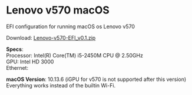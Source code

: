 # Lenovo v570 macOS
EFI configuration for running macOS os Lenovo v570

Download: [Lenovo-v570-EFI_v0.1.zip](https://github.com/talhabalaj/Lenovo-v570-macOS/releases/download/v0.1/Lenovo-v570-EFI_v0.1.zip)

**Specs**:  
Processor: Intel(R) Core(TM) i5-2450M CPU @ 2.50GHz  
GPU: Intel HD 3000  
Ethernet:   



**macOS Version**: 10.13.6 (iGPU for v570 is not supported after this version)  
Everything works instead of the builtin Wi-Fi.
